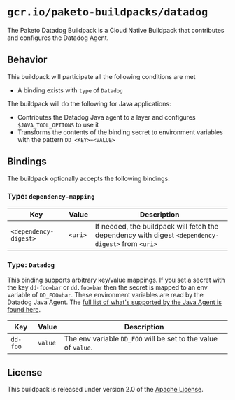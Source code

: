 # `gcr.io/paketo-buildpacks/datadog`

The Paketo Datadog Buildpack is a Cloud Native Buildpack that contributes and configures the Datadog Agent.

## Behavior

This buildpack will participate all the following conditions are met

* A binding exists with `type` of `Datadog`

The buildpack will do the following for Java applications:

* Contributes the Datadog Java agent to a layer and configures `$JAVA_TOOL_OPTIONS` to use it
* Transforms the contents of the binding secret to environment variables with the pattern `DD_<KEY>=<VALUE>`

## Bindings

The buildpack optionally accepts the following bindings:

### Type: `dependency-mapping`

| Key                   | Value   | Description                                                                                       |
| --------------------- | ------- | ------------------------------------------------------------------------------------------------- |
| `<dependency-digest>` | `<uri>` | If needed, the buildpack will fetch the dependency with digest `<dependency-digest>` from `<uri>` |

### Type: `Datadog`

This binding supports arbitrary key/value mappings. If you set a secret with the key `dd-foo=bar` or `dd.foo=bar` then the secret is mapped to an env variable of `DD_FOO=bar`. These environment variables are read by the Datadog Java Agent. The [full list of what's supported by the Java Agent is found here](https://docs.datadoghq.com/tracing/setup_overview/setup/java/?tab=containers#configuration).

| Key      | Value   | Description                                                    |
| -------- | ------- | -------------------------------------------------------------- |
| `dd-foo` | `value` | The env variable `DD_FOO` will be set to the value of `value`. |


## License

This buildpack is released under version 2.0 of the [Apache License][a].

[a]: http://www.apache.org/licenses/LICENSE-2.0
